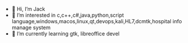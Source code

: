 - 👋 Hi, I’m Jack
- 👀 I’m interested in c,c++,c#,java,python,script language,windows,macos,linux,qt,devops,kali,HL7,dcmtk,hospital info manage system
- 🌱 I’m currently learning gtk, libreoffice devel
<!---
- 💞️ I’m looking to collaborate 
- 📫 How to reach me 
zhaoweiy09/zhaoweiy09 is a ✨ special ✨ repository because its `README.md` (this file) appears on your GitHub profile.
You can click the Preview link to take a look at your changes.
--->
